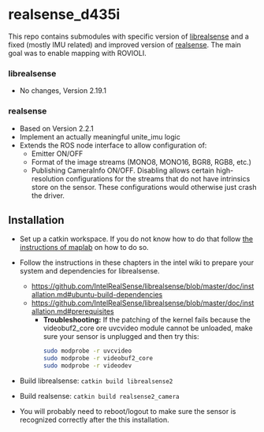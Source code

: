 # realsense_d435i

This repo contains submodules with specific version of [librealsense](https://github.com/IntelRealSense/librealsense) 
and a fixed (mostly IMU related) and improved version of [realsense](https://github.com/intel-ros/realsense).
The main goal was to enable mapping with ROVIOLI.

### librealsense
 * No changes, Version 2.19.1

### realsense
 * Based on Version 2.2.1
 * Implement an actually meaningful unite_imu logic
 * Extends the ROS node interface to allow configuration of:
     * Emitter ON/OFF
     * Format of the image streams (MONO8, MONO16, BGR8, RGB8, etc.)
     * Publishing CameraInfo ON/OFF. Disabling allows certain high-resolution configurations for the streams that do not have intrinsics store on the sensor. These configurations would otherwise just crash the driver.
     
     
 ## Installation
 
 * Set up a catkin workspace. If you do not know how to do that follow [the instructions of maplab](https://github.com/ethz-asl/maplab/wiki/Installation-Ubuntu#create-a-catkin-workspace) on how to do so.
 * Follow the instructions in these chapters in the intel wiki to prepare your system and dependencies for librealsense.
    * https://github.com/IntelRealSense/librealsense/blob/master/doc/installation.md#ubuntu-build-dependencies
    * https://github.com/IntelRealSense/librealsense/blob/master/doc/installation.md#prerequisites
      * **Troubleshooting:**
        If the patching of the kernel fails because the videobuf2_core ore uvcvideo module cannot be unloaded, make sure your sensor is unplugged and then try this:
        ```bash
        sudo modprobe -r uvcvideo
        sudo modprobe -r videobuf2_core
        sudo modprobe -r videodev
        ```
         
 * Build librealsense: `catkin build librealsense2`
 * Build realsense: `catkin build realsense2_camera`
 * You will probably need to reboot/logout to make sure the sensor is recognized correctly after the this installation.
